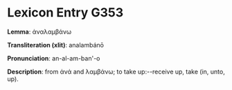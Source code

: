 # Lexicon Entry G353

**Lemma**: ἀναλαμβάνω

**Transliteration (xlit)**: analambánō

**Pronunciation**: an-al-am-ban'-o

**Description**:
from ἀνά and λαμβάνω; to take up:--receive up, take (in, unto, up).
